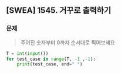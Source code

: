 ## [SWEA] 1545. 거꾸로 출력하기

### 문제

> 주어진 숫자부터 0까지 순서대로 찍어보세요

```python
T = int(input())
for test_case in range(T, -1 ,-1):
    print(test_case, end=" ")
```